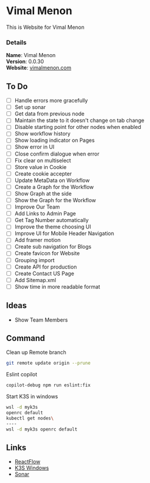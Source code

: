 # Vimal Menon

This is Website for Vimal Menon

### Details

<b>Name</b>: Vimal Menon
<br/>
<b>Version</b>: 0.0.30
<br/>
<b>Website</b>: [vimalmenon.com](https://vimalmenon.com)
<br/>

## To Do

- [ ] Handle errors more gracefully
- [ ] Set up sonar
- [ ] Get data from previous node
- [ ] Maintain the state to it doesn't change on tab change
- [ ] Disable starting point for other nodes when enabled
- [ ] Show workflow history
- [ ] Show loading indicator on Pages
- [ ] Show error in UI
- [ ] Close confirm dialogue when error
- [ ] Fix clear on multiselect
- [ ] Store value in Cookie
- [ ] Create cookie accepter
- [ ] Update MetaData on Workflow
- [ ] Create a Graph for the Workflow
- [ ] Show Graph at the side
- [ ] Show the Graph for the Workflow
- [ ] Improve Our Team
- [ ] Add Links to Admin Page
- [ ] Get Tag Number automatically
- [ ] Improve the theme choosing UI
- [ ] Improve UI for Mobile Header Navigation
- [ ] Add framer motion
- [ ] Create sub navigation for Blogs
- [ ] Create favicon for Website
- [ ] Grouping import
- [ ] Create API for production
- [ ] Create Contact US Page
- [ ] Add Sitemap.xml
- [ ] Show time in more readable format

## Ideas

- Show Team Members

## Command
Clean up Remote branch
```sh
git remote update origin --prune
```
Eslint copilot
```sh
copilot-debug npm run eslint:fix
```
Start K3S in windows
```sh
wsl -d myk3s
openrc default
kubectl get nodes\
----
wsl -d myk3s openrc default
```

## Links
- [ReactFlow](https://reactflow.dev/components/templates/workflow-editor)
- [K3S Windows](https://mrtn.me/autocloud/main/howtos/k3s-windows-install/)
- [Sonar](https://sonarcloud.io/project/overview?id=vimalmenon_vimalmenon.github.io)
